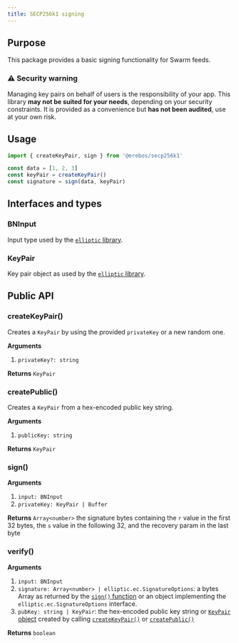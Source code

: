 ```yaml
---
title: SECP256k1 signing
---
```


## Purpose

This package provides a basic signing functionality for Swarm feeds.

### ⚠️ Security warning

Managing key pairs on behalf of users is the responsibility of your app.
This library **may not be suited for your needs**, depending on your security constraints.
It is provided as a convenience but **has not been audited**, use at your own risk.

## Usage

```javascript
import { createKeyPair, sign } from '@erebos/secp256k1'

const data = [1, 2, 3]
const keyPair = createKeyPair()
const signature = sign(data, keyPair)
```

## Interfaces and types

### BNInput

Input type used by the [`elliptic` library](https://github.com/indutny/elliptic).

### KeyPair

Key pair object as used by the [`elliptic` library](https://github.com/indutny/elliptic).

## Public API

### createKeyPair()

Creates a `KeyPair` by using the provided `privateKey` or a new random one.

**Arguments**

1.  `privateKey?: string`

**Returns** `KeyPair`

### createPublic()

Creates a `KeyPair` from a hex-encoded public key string.

**Arguments**

1.  `publicKey: string`

**Returns** `KeyPair`

### sign()

**Arguments**

1.  `input: BNInput`
1.  `privateKey: KeyPair | Buffer`

**Returns** `Array<number>` the signature bytes containing the `r` value in the first 32 bytes, the `s` value in the following 32, and the recovery param in the last byte

### verify()

**Arguments**

1.  `input: BNInput`
1.  `signature: Array<number> | elliptic.ec.SignatureOptions`: a bytes Array as returned by the [`sign()` function](#sign) or an object implementing the `elliptic.ec.SignatureOptions` interface.
1.  `pubKey: string | KeyPair`: the hex-encoded public key string or [`KeyPair` object](#keypair) created by calling [`createKeyPair()`](#createkeypair) or [`createPublic()`](#createpublic)

**Returns** `boolean`
